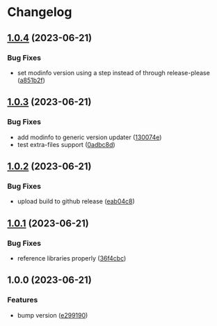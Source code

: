 # Changelog

## [1.0.4](https://github.com/Nulliel-VintageStory/WaypointTogether/compare/v1.0.3...v1.0.4) (2023-06-21)


### Bug Fixes

* set modinfo version using a step instead of through release-please ([a851b2f](https://github.com/Nulliel-VintageStory/WaypointTogether/commit/a851b2fd9e8a722cac1e7648a060fa09cdf4a32d))

## [1.0.3](https://github.com/Nulliel-VintageStory/WaypointTogether/compare/v1.0.2...v1.0.3) (2023-06-21)


### Bug Fixes

* add modinfo to generic version updater ([130074e](https://github.com/Nulliel-VintageStory/WaypointTogether/commit/130074e3c159e7994adb77dd010b0d10e0565658))
* test extra-files support ([0adbc8d](https://github.com/Nulliel-VintageStory/WaypointTogether/commit/0adbc8d63ae13b8fd001847241e78b512b3e3a8b))

## [1.0.2](https://github.com/Nulliel-VintageStory/WaypointTogether/compare/v1.0.1...v1.0.2) (2023-06-21)


### Bug Fixes

* upload build to github release ([eab04c8](https://github.com/Nulliel-VintageStory/WaypointTogether/commit/eab04c8e679e9be72e1643898a8783e40a5d2abf))

## [1.0.1](https://github.com/Nulliel-VintageStory/WaypointTogether/compare/v1.0.0...v1.0.1) (2023-06-21)


### Bug Fixes

* reference libraries properly ([36f4cbc](https://github.com/Nulliel-VintageStory/WaypointTogether/commit/36f4cbc894df6157708e57f172eeecb44b3b7258))

## 1.0.0 (2023-06-21)


### Features

* bump version ([e299190](https://github.com/Nulliel-VintageStory/WaypointTogether/commit/e299190316a9d55938f2e522e5d6f2c9ae6db577))
